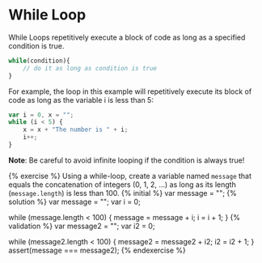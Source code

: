 # While Loop

While Loops repetitively execute a block of code as long as a specified condition is true.

```javascript
while(condition){
    // do it as long as condition is true
}
```

For example, the loop in this example will repetitively execute its block of code as long as the variable i is less than 5:

```javascript
var i = 0, x = "";
while (i < 5) {
    x = x + "The number is " + i;
    i++;
}
```

**Note**: Be careful to avoid infinite looping if the condition is always true!


{% exercise %}
Using a while-loop, create a variable named `message` that equals the concatenation of integers (0, 1, 2, ...) as long as its length (`message.length`) is less than 100.
{% initial %}
var message = "";
{% solution %}
var message = "";
var i = 0;

while (message.length < 100) {
    message = message + i;
    i = i + 1;
}
{% validation %}
var message2 = "";
var i2 = 0;

while (message2.length < 100) {
    message2 = message2 + i2;
    i2 = i2 + 1;
}
assert(message === message2);
{% endexercise %}
